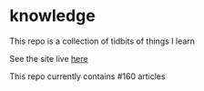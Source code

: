 # knowledge

This repo is a collection of tidbits of things I learn

See the site live [here](https://mark1626.github.io/knowledge/)

This repo currently contains #160 articles

